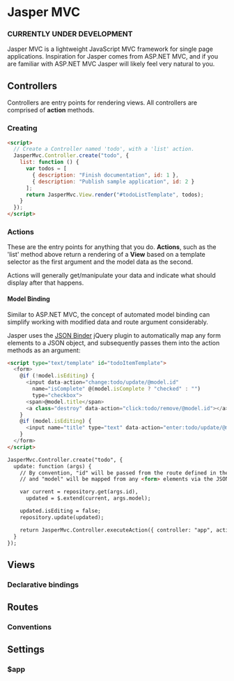 ﻿# Jasper MVC
### CURRENTLY UNDER DEVELOPMENT

Jasper MVC is a lightweight JavaScript MVC framework for single page applications. Inspiration for Jasper 
comes from ASP.NET MVC, and if you are familiar with ASP.NET MVC Jasper will likely feel very natural to you.

## Controllers

Controllers are entry points for rendering views.  All controllers are comprised of **action** methods.

### Creating

```html
<script>
  // Create a Controller named 'todo', with a 'list' action.
  JasperMvc.Controller.create("todo", {
    list: function () {
      var todos = [
        { description: "Finish documentation", id: 1 },
        { description: "Publish sample application", id: 2 }
      ];
      return JasperMvc.View.render("#todoListTemplate", todos);
    }
  });
</script>
```

### Actions
These are the entry points for anything that you do.  **Actions**, such as the 'list' method above 
return a rendering of a **View** based on a template selector as the first argument and the model data
as the second.

Actions will generally get/manipulate your data and indicate what should display after that happens.

#### Model Binding
Similar to ASP.NET MVC, the concept of automated model binding can simplify working with modified data
and route argument considerably.  

Jasper uses the [JSON Binder]() jQuery plugin to automatically map any form elements to a JSON object, and
subsequently passes them into the action methods as an argument:

``` html
<script type="text/template" id="todoItemTemplate">
  <form>
    @if (!model.isEditing) {     
      <input data-action="change:todo/update/@model.id" 
        name="isComplete" @(model.isComplete ? "checked" : "") 
        type="checkbox">
      <span>@model.title</span> 
      <a class="destroy" data-action="click:todo/remove/@model.id"></a>     
    }
    @if (model.isEditing) {     
      <input name="title" type="text" data-action="enter:todo/update/@model.id" value="@model.title" />
    }   
  </form>
</script>

JasperMvc.Controller.create("todo", {
  update: function (args) {
	// By convention, "id" will be passed from the route defined in the "data-action", 
	// and "model" will be mapped from any <form> elements via the JSON Binder jQuery plugin

    var current = repository.get(args.id),
      updated = $.extend(current, args.model);

    updated.isEditing = false;
    repository.update(updated);

    return JasperMvc.Controller.executeAction({ controller: "app", action: "index" });
  }
});
```

## Views
### Declarative bindings

## Routes
### Conventions

## Settings
### $app